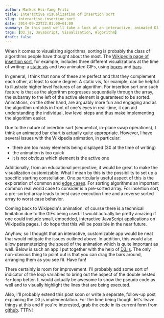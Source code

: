 ```yaml
---
author: Markus Hsi-Yang Fritz
title: Interactive visualization of insertion sort
slug: interactive-insertion-sort
date: 2014-09-22T22:01:00+01:00
summary: In this post we'll take a look at an interactive, animated D3.js visualization of the insertion sort algorithm.
tags: [D3.js, JavaScript, Visualization, Algorithm]
draft: false
---
```


When it comes to visualizing algorithms, sorting is probably
the class of algorithms people have thought about the most.
The [Wikipedia page of insertion sort](http://en.wikipedia.org/wiki/Insertion_sort), 
for example, includes three different visualizations
at the time of writing: a
[static vis](http://en.wikipedia.org/wiki/File:Insertionsort-edited.png) 
and two animated GIFs, using
[boxes](http://en.wikipedia.org/wiki/File:Insertion-sort-example-300px.gif)
and [bars](http://en.wikipedia.org/wiki/File:Insertion_sort.gif).

In general, I think that none of these are perfect
and that they complement each other, at least to some degree.
A static vis, for example, can be helpful to illustrate higher level
features of an algorithm. For insertion sort one such feature
is that as the algorithm progresses sequentially
through the array, the subarray to the left of the active element is guaranteed to be sorted.
Animations, on the other hand, are arguably more fun and engaging
and as the algorithm unfolds in front of one's eyes in real-time,
it can aid
understanding the individual, low level steps and thus make
implementing the algorithm easier. 

Due to the nature of insertion sort (sequential, in-place swap operations),
I think an animated bar chart is actually quite appropriate. However,
I have several issues with the Wikipedia animation, in particular:

* there are too many elements being displayed (30 at the time of writing)
* the animation is too quick
* it is not obvious which element is the active one

Additionally, from an educational perspective, it would be
great to make the visualization customizable.
What I mean by this is the possibility to set
up a specific starting constellation.
One particularly useful aspect of this is the
exploration of common and
[edge cases](http://en.wikipedia.org/wiki/Edge_case).
For sorting algorithms an important common real world case to consider
is a pre-sorted array. For insertion sort, a pre-sorted array
leads to best case execution time and a reverse sorted
array to worst case behavior.

Coming back to Wikipedia's animation, of course 
there is a technical limitation due to the GIFs being used.
It would actually be pretty amazing if one could include small, embedded,
interactive JavaScript applications on Wikipedia pages.
I do hope that this will be possible in the near future.

Anyhow, so I thought that an interactive, customizable
app would be neat that would mitigate the issues outlined above. 
In addition, this would also allow parameterizing
the speed of the animation which is quite important as well.
Below is such an app I put together with the help of
[D3.js](http://d3js.org/).
The only non-obvious thing to point out is that you can
drag the bars around, arranging them as you see fit. Have fun!

<div class="vis"></div>

There certainly is room for improvement. I'll probably
add some sort of indicator of the loop variables to bring
out the aspect of the double nested `for` loop better.
It would actually be awesome to show the pseudo code as well
and to visually highlight the lines that are being executed.

Also, I'll probably
extend this post soon or write a separate, follow-up post explaining the 
D3.js implementation. For the time being though, let's leave things
at this and if you're interested, grab the code in its current form from
[github](https://github.com/mhyfritz/interactive-insertion-sort). TTFN!

<script src="http://code.jquery.com/jquery-1.11.0.min.js"></script>
<script src="http://d3js.org/d3.v3.min.js" charset="utf-8"></script>
<link href="/css/insertion-sort-d3.css" rel="stylesheet">
<script src="/js/insertion-sort-d3.js"></script>
